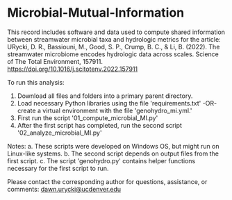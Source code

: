 # Microbial-Mutual-Information
This record includes software and data used to compute shared information between streamwater microbial taxa and hydrologic metrics for the article:  
URycki, D. R., Bassiouni, M., Good, S. P., Crump, B. C., &amp; Li, B. (2022). The streamwater microbiome encodes hydrologic data across scales. Science of The Total Environment, 157911. https://doi.org/10.1016/j.scitotenv.2022.157911

To run this analysis:
1. Download all files and folders into a primary parent directory.
2. Load necessary Python libraries using the file 'requirements.txt' -OR- 
	create a virtual environment with the file 'genohydro_mi.yml.' 
3. First run the script '01_compute_microbial_MI.py'
4. After the first script has completed, run the second script '02_analyze_microbial_MI.py'


Notes: 
a. These scripts were developed on Windows OS, but might run on Linux-like systems.
b. The second script depends on output files from the first script.
c. The script 'genohydro.py' contains helper functions necessary for the first script to run.

Please contact the corresponding author for questions, assistance, or comments: dawn.urycki@ucdenver.edu
